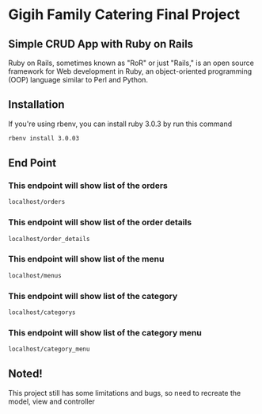 # Gigih Family Catering Final Project
## Simple CRUD App with Ruby on Rails
Ruby on Rails, sometimes known as "RoR" or just "Rails," is an open source framework for Web development in Ruby, an object-oriented programming (OOP) language similar to Perl and Python.

## Installation
If you're using rbenv, you can install ruby 3.0.3 by run this command
```bash
rbenv install 3.0.03
```

## End Point
### This endpoint will show list of the orders
```bash
localhost/orders
```

### This endpoint will show list of the order details
```bash
localhost/order_details
```

### This endpoint will show list of the menu
```bash
localhost/menus
```

### This endpoint will show list of the category
```bash
localhost/categorys
```

### This endpoint will show list of the category menu
```bash
localhost/category_menu
```

## Noted!
This project still has some limitations and bugs, so need to recreate the model, view and controller